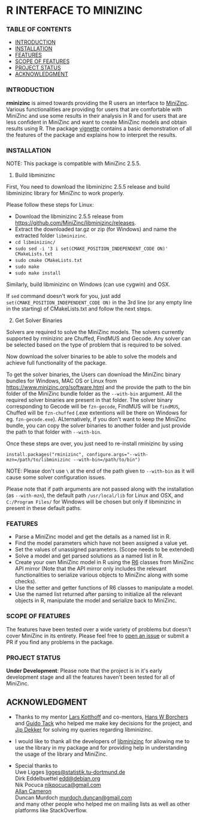 # R INTERFACE TO MINIZINC


### TABLE OF CONTENTS

* [INTRODUCTION](#INTRODUCTION)
* [INSTALLATION](#INSTALLATION)
* [FEATURES](#FEATURES)
* [SCOPE OF FEATURES](#SCOPE-OF-FEATURES)
* [PROJECT STATUS](#PROJECT-STATUS)
* [ACKNOWLEDGMENT](#ACKNOWLEDGMENT)

### INTRODUCTION

**rminizinc** is aimed towards providing the R users an interface to [MiniZinc](https://www.minizinc.org/). Various functionalities are providing for users that are comfortable with MiniZinc and use some results in their analysis in R and for users that are less confident in MiniZinc and want to create MiniZinc models and obtain results using R. The package [vignette](https://github.com/acharaakshit/RMiniZinc/blob/master/vignettes/R_MiniZinc.Rmd) contains a basic demonstration of all the features of the package and explains how to interpret the results.

### INSTALLATION

NOTE: This package is compatible with MiniZinc 2.5.5.

1) Build libminizinc  

First, You need to download the libminizinc 2.5.5 release and build libminizinc library for MiniZinc to work properly.  

Please follow these steps for Linux:  

*  Download the libminizinc 2.5.5 release from https://github.com/MiniZinc/libminizinc/releases.
*  Extract the downloaded tar.gz or zip (for Windows) and name the extracted folder `libminizinc`.
* `cd libminizinc/`  
* `sudo sed -i '3 i set(CMAKE_POSITION_INDEPENDENT_CODE ON)' CMakeLists.txt`  
* `sudo cmake CMakeLists.txt`  
* `sudo make`  
* `sudo make install`  

Similarly, build libminizinc on Windows (can use cygwin) and OSX.

If `sed` command doesn't work for you, just add `set(CMAKE_POSITION_INDEPENDENT_CODE ON)` in the 3rd line (or any empty line in the starting) of CMakeLists.txt and follow the next steps.

2) Get Solver Binaries

Solvers are required to solve the MiniZinc models. The solvers currently  supported by rminizinc are Chuffed, FindMUS and Gecode. Any solver can be selected based on the type of problem that is required to be solved.

Now download the solver binaries to be able to solve the models and achieve full functionality of the package.

To get the solver binaries, the Users can download the MiniZinc binary bundles for Windows, MAC OS or Linux from https://www.minizinc.org/software.html and the provide the path to the bin folder of the MiniZinc bundle folder as the `--with-bin` argument. All the required solver binaries are present in that folder. The solver binary corresponding to Gecode will be `fzn-gecode`, FindMUS will be `findMUS`, Chuffed will be `fzn-chuffed` (.exe extentions will be there on Windows for eg. `fzn-gecode.exe`). ALternatively, if you don't want to keep the MiniZinc bundle, you can copy the solver binaries to another folder and just provide the path to that folder with `--with-bin`.

Once these steps are over, you just need to re-install rminizinc by using

`install.packages("rminizinc", configure.args="--with-mzn=/path/to/libminizinc --with-bin=/path/to/bin")`  

NOTE: Please don't use `\` at the end of the path given to `--with-bin` as it will cause some solver configuration issues.

Please note that if path arguments are not passed along with the installation (as `--with-mzn`), the default path `/usr/local/lib` for Linux and OSX, and `C:/Program Files/` for Windows  will be chosen but only if libminizinc in present in these default paths.

### FEATURES

  * Parse a MiniZinc model and get the details as a named list in R.
  * Find the model parameters which have not been assigned a value yet.
  * Set the values of unassigned parameters. (Scope needs to be extended)
  * Solve a model and get parsed solutions as a named list in R.
  * Create your own MiniZinc model in R using the [R6](https://adv-r.hadley.nz/r6.html) classes from MiniZinc API mirror (Note that the API mirror only includes the relevant functionalities to serialize various objects to MiniZinc along with some checks).
  * Use the setter and getter functions of R6 classes to manipulate a model.
  * Use the named list returned after parsing to initialize all the relevant objects in R, manipulate the model and serialize back to MiniZinc.

### SCOPE OF FEATURES

The features have been tested over a wide variety of problems but doesn't cover MiniZinc in its entirety. Please feel free to [open an issue](https://docs.github.com/en/enterprise/2.15/user/articles/creating-an-issue) or submit a PR if you find any problems in the package.

### PROJECT STATUS

**Under Development**: Please note that the project is in it's early development stage and all the features haven't been tested for all of MiniZinc.

## ACKNOWLEDGMENT

* Thanks to my mentor [Lars Kotthoff](https://github.com/larskotthoff) and co-mentors, [Hans W Borchers](https://github.com/hwborchers) and [Guido Tack](https://github.com/guidotack) who helped me make key decisions for the project, and [Jip Dekker](https://github.com/Dekker1) for solving my queries regarding libminizinc.

* I would like to thank all the developers of [libminizinc](https://github.com/MiniZinc/libminizinc)  for allowing me to use the library in my package and for providing help in understanding the usage of the library and MiniZinc.

* Special thanks to   
  Uwe Ligges <ligges@statistik.tu-dortmund.de>  
  Dirk Eddelbuettel <edd@debian.org>   
  Nik Pocuca <nikpocuca@gmail.com>  
  [Allan Cameron](https://github.com/AllanCameron)  
  Duncan Murdoch <murdoch.duncan@gmail.com>  
  and many other people who helped me on mailing lists as well as other platforms like StackOverflow.
